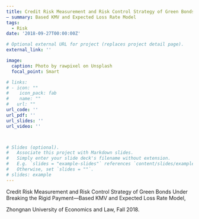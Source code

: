 ```yaml
---
title: Credit Risk Measurement and Risk Control Strategy of Green Bonds
— summary: Based KMV and Expected Loss Rate Model
tags:
  - Risk
date: '2018-09-27T00:00:00Z'

# Optional external URL for project (replaces project detail page).
external_link: ''

image:
  caption: Photo by rawpixel on Unsplash
  focal_point: Smart

# links:
# - icon: ""
#    icon_pack: fab
#    name: ""
#   url: ""
url_code: ''
url_pdf: ''
url_slides: ''
url_video: ''



# Slides (optional).
#   Associate this project with Markdown slides.
#   Simply enter your slide deck's filename without extension.
#   E.g. `slides = "example-slides"` references `content/slides/example-slides.md`.
#   Otherwise, set `slides = ""`.
# slides: example
---
```


Credit Risk Measurement and Risk Control Strategy of Green Bonds Under Breaking the Rigid Payment—Based KMV and Expected Loss Rate Model,  

Zhongnan University of Economics and Law, Fall 2018.


